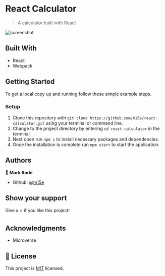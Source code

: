 # React Calculator

> A calculator built with React

![screenshot](./screenshot.png)


## Built With

- React
- Webpack


## Getting Started

To get a local copy up and running follow these simple example steps.

### Setup

1.  Clone this repository with
    `git clone https://github.com/m15e/react-calculator.git` using your terminal or command line.
2.  Change to the project directory by entering `cd react-calculator` in the terminal
3.  Next open run `npm i` to install necessary packages and dependencies.
4.  Once the installation is complete run `npm start` to start the application.


## Authors

👤 **Mark Rode**

- Github: [@m15e](https://github.com/m15e)


## Show your support

Give a ⭐️ if you like this project!

## Acknowledgments

- Microverse

## 📝 License

This project is [MIT](lic.url) licensed.